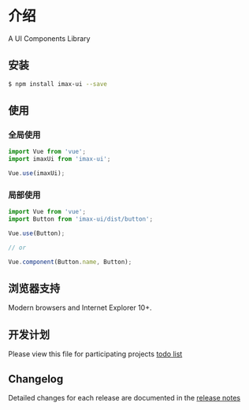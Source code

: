 # 介绍

A UI Components Library

## 安装

```bash
$ npm install imax-ui --save
```

## 使用

### 全局使用

```js
import Vue from 'vue';
import imaxUi from 'imax-ui';

Vue.use(imaxUi);
```

### 局部使用
```js
import Vue from 'vue';
import Button from 'imax-ui/dist/button';

Vue.use(Button);

// or

Vue.component(Button.name, Button);
```

## 浏览器支持
Modern browsers and Internet Explorer 10+.

## 开发计划
Please view this file for participating projects [todo list](https://github.com/BYChoo/imax-ui/blob/master/todolist.md)

## Changelog
Detailed changes for each release are documented in the [release notes](https://github.com/BYChoo/imax-ui/releases)

